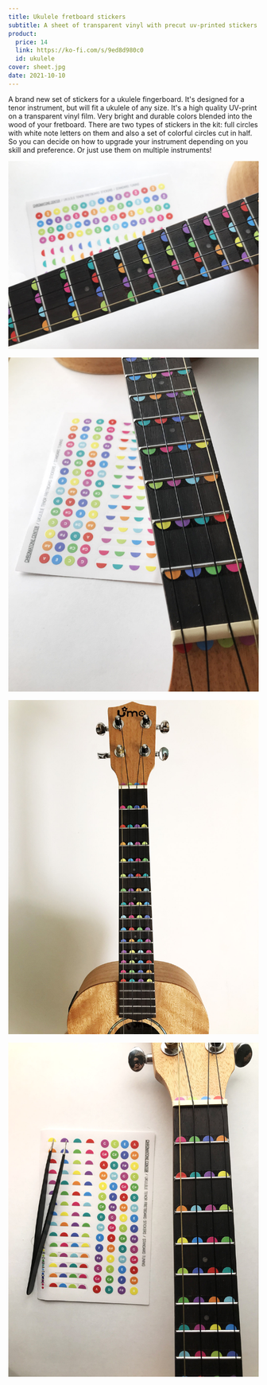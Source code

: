 ```yaml
---
title: Ukulele fretboard stickers
subtitle: A sheet of transparent vinyl with precut uv-printed stickers
product:
  price: 14
  link: https://ko-fi.com/s/9ed8d980c0
  id: ukulele
cover: sheet.jpg
date: 2021-10-10
---
```


A brand new set of stickers for a ukulele fingerboard. It's designed for a tenor instrument, but will fit a ukulele of any size. It's a high quality UV-print on a transparent vinyl film. Very bright and durable colors blended into the wood of your fretboard. There are two types of stickers in the kit: full circles with white note letters on them and also a set of colorful circles cut in half. So you can decide on how to upgrade your instrument depending on you skill and preference. Or just use them on multiple instruments!

![](./hor.jpg)

![](./pose.jpg)

![](./vert.jpg)

![](./tweezers.jpg)
